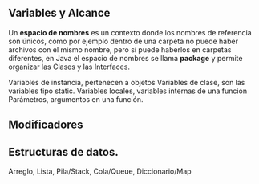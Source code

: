 ## Variables y Alcance

Un **espacio de nombres** es un contexto donde los nombres de referencia son únicos, como por ejemplo dentro de una carpeta no puede haber archivos con el mismo nombre, pero sí puede haberlos en carpetas diferentes, en Java el espacio de nombres se llama **package** y permite organizar las Clases y las Interfaces.

Variables de instancia, pertenecen a objetos
Variables de clase, son las variables tipo static.
Variables locales, variables internas de una función
Parámetros, argumentos en una función.

## Modificadores


## Estructuras de datos.

Arreglo, Lista, Pila/Stack, Cola/Queue, Diccionario/Map 


